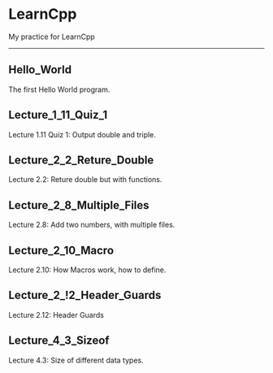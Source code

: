 # LearnCpp
My practice for LearnCpp

------------

## Hello_World

The first Hello World program. 

## Lecture_1_11_Quiz_1

Lecture 1.11 Quiz 1: Output double and triple. 

## Lecture_2_2_Reture_Double

Lecture 2.2: Reture double but with functions. 

## Lecture_2_8_Multiple_Files

Lecture 2.8: Add two numbers, with multiple files. 

## Lecture_2_10_Macro

Lecture 2.10: How Macros work, how to define. 

## Lecture_2_!2_Header_Guards

Lecture 2.12: Header Guards

## Lecture_4_3_Sizeof

Lecture 4.3: Size of different data types. 
